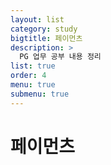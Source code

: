 ```yaml
---
layout: list
category: study
bigtitle: 페이먼츠
description: >
  PG 업무 공부 내용 정리
list: true
order: 4
menu: true
submenu: true
---
```

# 페이먼츠



